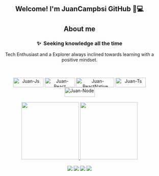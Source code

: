 <div align="center">
        
## Welcome! I'm JuanCampbsi GitHub 🚀💻
<div style="display: inline_block">
 
## About me        
### ✨&nbsp; Seeking knowledge all the time  
Tech Enthusiast and a Explorer always inclined towards learning with a positive mindset.    
   
 
</div>
<br />
<div style="display: inline_block"><br>
  <img align="center" alt="Juan-Js" height="30" width="95" src="https://img.shields.io/badge/JavaScript-F7DF1E?style=for-the-badge&logo=javascript&logoColor=black">
  <img align="center" alt="Juan-React" height="30" width="95" src="https://img.shields.io/badge/React-20232A?style=for-the-badge&logo=react&logoColor=61DAFB">  
  <img align="center" alt="Juan-ReactNative" height="30" width="120" src="https://img.shields.io/badge/React_Native-20232A?style=for-the-badge&logo=react&logoColor=61DAFB"> 
  <img align="center" alt="Juan-Ts" height="30" width="95" src="https://img.shields.io/badge/TypeScript-007ACC?style=for-the-badge&logo=typescript&logoColor=white"> 
  <img align="center" alt="Juan-Node" height="30" width="95" src="https://img.shields.io/badge/Node.js-43853D?style=for-the-badge&logo=node.js&logoColor=white">
  
</div><br />
  
<a href="https://github.com/anuraghazra/github-readme-stats">
<img height="180em" src="https://github-readme-stats.vercel.app/api?username=JuanCampbsi&show_icons=true&theme=merko&include_all_commits=true&count_private=true"/>
<img height="180em" src="https://github-readme-stats.vercel.app/api/top-langs/?username=JuanCampbsi&layout=compact&langs_count=7&theme=merko"/>
</a>
<br/><br/>
  

<div>
       <a href="https://www.linkedin.com/in/juancampos-ferreira" target="_blank"><img src="https://img.shields.io/badge/-LinkedIn-%230077B5?style=for-the-badge&logo=linkedin&logoColor=white" target="_blank"></a> 
       <a href = "mailto:juancampos.bsi@gmail.com"><img src="https://img.shields.io/badge/-Gmail-%23333?style=for-the-badge&logo=gmail&logoColor=white" target="_blank"></a>
       <a href = "https://api.whatsapp.com/send?phone=21981659776&text=sua%20mensagem"><img src="https://img.shields.io/badge/WhatsApp-25D366?style=for-the-badge&logo=whatsapp&logoColor=white" target="_blank"></a>
       <a href = "https://t.me/juancamposbsi"><img src="https://img.shields.io/badge/Telegram-2CA5E0?style=for-the-badge&logo=telegram&logoColor=white"  target="_blank"></a>
      
      
</div>
<!--
**ss-won/ss-won** is a ✨ _special_ ✨ repository because its `README.md` (this file) appears on your GitHub profile.-->
</div>
